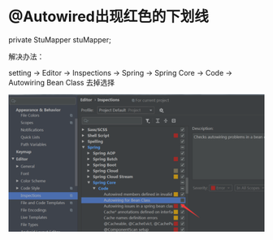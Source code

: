 # @Autowired出现红色的下划线

<div color=red>private StuMapper stuMapper; </div> 

解决办法：

setting -> Editor -> Inspections -> Spring -> Spring Core -> Code -> Autowiring Bean Class 去掉选择

![Image text](../public/springBootNotes/02/01.png)
